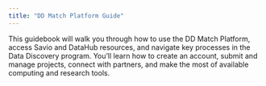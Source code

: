 ```yaml
---
title: "DD Match Platform Guide"
---
```


This guidebook will walk you through how to use the DD Match Platform, access Savio and DataHub resources, and navigate key processes in the Data Discovery program. You’ll learn how to create an account, submit and manage projects, connect with partners, and make the most of available computing and research tools.
